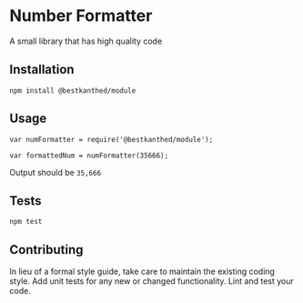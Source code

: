 Number Formatter
=========

A small library that has high quality code

## Installation

  `npm install @bestkanthed/module`

## Usage

    var numFormatter = require('@bestkanthed/module');

    var formattedNum = numFormatter(35666);
  
  
  Output should be `35,666`


## Tests

  `npm test`

## Contributing

In lieu of a formal style guide, take care to maintain the existing coding style. Add unit tests for any new or changed functionality. Lint and test your code.